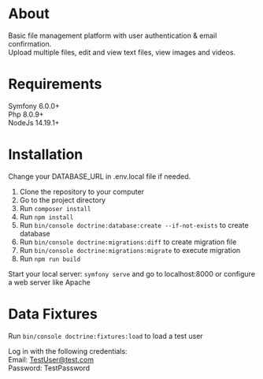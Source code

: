 # About
Basic file management platform with user authentication & email confirmation. <br>
Upload multiple files, edit and view text files, view images and videos.

# Requirements
Symfony 6.0.0+ <br>
Php 8.0.9+ <br>
NodeJs 14.19.1+

# Installation

Change your DATABASE_URL in .env.local file if needed.

1. Clone the repository to your computer
2. Go to the project directory
3. Run `composer install`
4. Run `npm install`
5. Run `bin/console doctrine:database:create --if-not-exists` to create database
6. Run `bin/console doctrine:migrations:diff` to create migration file
7. Run `bin/console doctrine:migrations:migrate` to execute migration
8. Run `npm run build`

Start your local server: `symfony serve` and go to localhost:8000 or configure a web server like Apache

# Data Fixtures

Run `bin/console doctrine:fixtures:load` to load a test user

Log in with the following credentials: <br>
Email: TestUser@test.com <br>
Password: TestPassword
